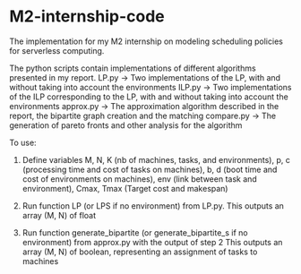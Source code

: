 # M2-internship-code
The implementation for my M2 internship on modeling scheduling policies for serverless computing.


The python scripts contain implementations of different algorithms presented in my report.
LP.py      -> Two implementations of the LP, with and without taking into account the environments
ILP.py     -> Two implementations of the ILP corresponding to the LP, with and without taking into account the environments
approx.py  -> The approximation algorithm described in the report, the bipartite graph creation and the matching
compare.py -> The generation of pareto fronts and other analysis for the algorithm


To use:

1.  Define variables M, N, K (nb of machines, tasks, and environments), 
                     p, c (processing time and cost of tasks on machines), 
                     b, d (boot time and cost of environments on machines), 
                     env (link between task and environment),
                     Cmax, Tmax (Target cost and makespan)

2.  Run function LP (or LPS if no environment) from LP.py.
    This outputs an array (M, N) of float

3.  Run function generate_bipartite (or generate_bipartite_s if no environment) from approx.py with the output of step 2
    This outputs an array (M, N) of boolean, representing an assignment of tasks to machines

